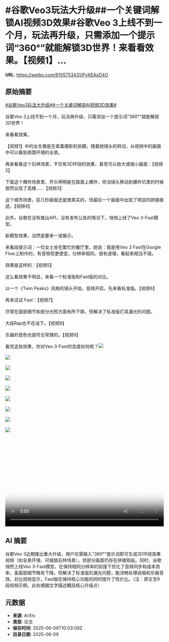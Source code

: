 # #谷歌Veo3玩法大升级##一个关键词解锁AI视频3D效果#谷歌Veo 3上线不到一个月，玩法再升级，只需添加一个提示词“360°”就能解锁3D世界！来看看效果。【视频1】...

**URL**: https://weibo.com/6105753431/PvKEAxD4O

## 原始摘要

<a href="https://m.weibo.cn/search?containerid=231522type%3D1%26t%3D10%26q%3D%23%E8%B0%B7%E6%AD%8CVeo3%E7%8E%A9%E6%B3%95%E5%A4%A7%E5%8D%87%E7%BA%A7%23&amp;extparam=%23%E8%B0%B7%E6%AD%8CVeo3%E7%8E%A9%E6%B3%95%E5%A4%A7%E5%8D%87%E7%BA%A7%23" data-hide=""><span class="surl-text">#谷歌Veo3玩法大升级#</span></a><a href="https://m.weibo.cn/search?containerid=231522type%3D1%26t%3D10%26q%3D%23%E4%B8%80%E4%B8%AA%E5%85%B3%E9%94%AE%E8%AF%8D%E8%A7%A3%E9%94%81AI%E8%A7%86%E9%A2%913D%E6%95%88%E6%9E%9C%23&amp;extparam=%23%E4%B8%80%E4%B8%AA%E5%85%B3%E9%94%AE%E8%AF%8D%E8%A7%A3%E9%94%81AI%E8%A7%86%E9%A2%913D%E6%95%88%E6%9E%9C%23" data-hide=""><span class="surl-text">#一个关键词解锁AI视频3D效果#</span></a><br><br>谷歌Veo 3上线不到一个月，玩法再升级，只需添加一个提示词“360°”就能解锁3D世界！<br><br>来看看效果。<br><br>【视频1】中的女生像是在拿着摄影机拍摄，随着她镜头的转动，从视频中的画面中可以看到周围环境的全景。<br><br>再来看看这个石林场景，不仅有3D环绕的效果，甚至可以放大或缩小画面：【视频2】<br><br>下面这个爆炸场景里，开头明明是在路面上爆炸，但当镜头移动到爆炸坑里的时候居然出现了高楼……【视频3】<br><br>这个城市场景，前几秒画面还是很真实的，但最后一个画面中出现了明显的拼接痕迹。【视频4】<br><br>此外，谷歌在没有推出API，没有发布公告的情况下，悄悄上线了Veo 3-Fast模型。<br><br>新模型效果，当然是要来一波展示。<br><br>来看段提示词：一位女士坐在繁忙的餐厅里，她说：我是用Veo 3 Fast在Google Flow上制作的，有音频但更便宜，分辨率相同，很有道理，看起来相当不错。<br><br>效果是这样的：【视频5】<br><br>这么看效果不明显，来看一个标准版和Fast版的对比。<br><br>以一个《Twin Peaks》风格的镜头开始，音频开启，先来看标准版。【视频6】<br><br>再来试试 Fast：【视频7】<br><br>尽管在面部细节和部分光照方面有所下降，但解决了标准版灯具漏光的问题。<br><br>大段Rap也不在话下。【视频8】<br><br>乐器的音色也是符合常理的。【视频9】<br><br>看完这些效果，你对Veo 3-Fast的态度如何呢？<img style="" src="https://tvax2.sinaimg.cn/large/006Fd7o3ly1i297692x5gj30b40o23yv.jpg" referrerpolicy="no-referrer"><br><br><img style="" src="https://tvax1.sinaimg.cn/large/006Fd7o3ly1i29768abfkj30b40o2q38.jpg" referrerpolicy="no-referrer"><br><br><img style="" src="https://tvax1.sinaimg.cn/large/006Fd7o3ly1i29769rh2hj30b40o2dg3.jpg" referrerpolicy="no-referrer"><br><br><img style="" src="https://tvax1.sinaimg.cn/large/006Fd7o3ly1i2976cpx3oj30b40o2aa9.jpg" referrerpolicy="no-referrer"><br><br><img style="" src="https://tvax4.sinaimg.cn/large/006Fd7o3ly1i2976evdk0j30zk0k0q4e.jpg" referrerpolicy="no-referrer"><br><br><img style="" src="https://tvax2.sinaimg.cn/large/006Fd7o3ly1i2976e0v9ij31gw0u0gn9.jpg" referrerpolicy="no-referrer"><br><br><img style="" src="https://tvax3.sinaimg.cn/large/006Fd7o3ly1i2976az2djj30zk0k0abi.jpg" referrerpolicy="no-referrer"><br><br><img style="" src="https://tvax3.sinaimg.cn/large/006Fd7o3ly1i29769uxzdj30zk0k0q4c.jpg" referrerpolicy="no-referrer"><br><br><img style="" src="https://tvax3.sinaimg.cn/large/006Fd7o3ly1i2976alrm4j30zk0k00tz.jpg" referrerpolicy="no-referrer"><br><br><br clear="both"><div style="clear: both"></div><video controls="controls" poster="https://tvax3.sinaimg.cn/orj480/006Fd7o3ly1i29768qa1gj30b40o23yv.jpg" style="width: 100%"><source src="https://f.video.weibocdn.com/o0/UnNng6oGlx08oUnWiICA010412001D640E010.mp4?label=mp4_hd&amp;template=400x866.24.0&amp;ori=0&amp;ps=1Cx9YB1mmR49jS&amp;Expires=1749466941&amp;ssig=bNfCVlcolO&amp;KID=unistore,video"><source src="https://f.video.weibocdn.com/o0/bqUB58cUlx08oUnWuR9u010412001lQf0E010.mp4?label=mp4_ld&amp;template=360x776.24.0&amp;ori=0&amp;ps=1Cx9YB1mmR49jS&amp;Expires=1749466941&amp;ssig=DJ%2FEnqNcne&amp;KID=unistore,video"><p>视频无法显示，请前往<a href="https://video.weibo.com/show?fid=1034%3A5175672436621400" target="_blank" rel="noopener noreferrer">微博视频</a>观看。</p></video>

## AI 摘要

谷歌Veo 3近期推出重大升级，用户仅需输入"360°"提示词即可生成3D环绕效果视频（如全景环境、可缩放石林场景），但部分画面仍存在拼接瑕疵。同时，谷歌悄然上线Veo 3-Fast模型，在保持相同分辨率的前提下优化了音频同步和成本效率，虽面部细节略有下降，但解决了标准版的漏光问题，能流畅处理说唱和乐器音效。对比视频显示，Fast版在保持核心功能的同时提升了性价比。（注：原文含9段视频示例，此处根据文字描述概括核心升级点）

## 元数据

- **来源**: ArXiv
- **类型**: 论文
- **保存时间**: 2025-06-09T10:03:09Z
- **目录日期**: 2025-06-09
